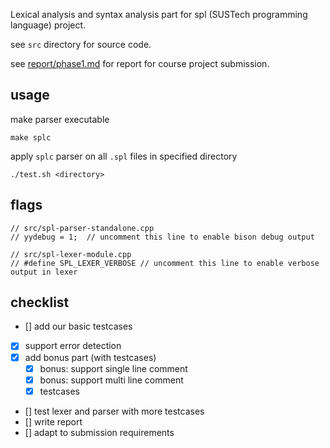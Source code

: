 Lexical analysis and syntax analysis part for spl (SUSTech programming language) project.

see `src` directory for source code.

see [report/phase1.md](report/phase1.md) for report for course project submission.

## usage

make parser executable

```
make splc
```

apply `splc` parser on all `.spl` files in specified directory

```
./test.sh <directory>
```

## flags

```
// src/spl-parser-standalone.cpp
// yydebug = 1;  // uncomment this line to enable bison debug output
```

```
// src/spl-lexer-module.cpp
// #define SPL_LEXER_VERBOSE // uncomment this line to enable verbose output in lexer
```

## checklist

- [] add our basic testcases 
- [x] support error detection
- [x] add bonus part (with testcases)
  - [x] bonus: support single line comment
  - [x] bonus: support multi line comment
  - [x] testcases
- [] test lexer and parser with more testcases
- [] write report
- [] adapt to submission requirements
